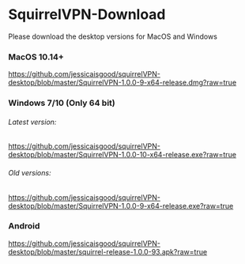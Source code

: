 # SquirrelVPN-Download
Please download the desktop versions for MacOS and Windows

### MacOS 10.14+ ###

https://github.com/jessicaisgood/squirrelVPN-desktop/blob/master/SquirrelVPN-1.0.0-9-x64-release.dmg?raw=true


### Windows 7/10 (Only 64 bit) ###
###### Latest version:
https://github.com/jessicaisgood/squirrelVPN-desktop/blob/master/SquirrelVPN-1.0.0-10-x64-release.exe?raw=true

###### Old versions:
https://github.com/jessicaisgood/squirrelVPN-desktop/blob/master/SquirrelVPN-1.0.0-9-x64-release.exe?raw=true



### Android ###

https://github.com/jessicaisgood/squirrelVPN-desktop/blob/master/squirrel-release-1.0.0-93.apk?raw=true


